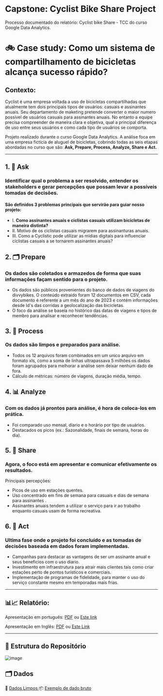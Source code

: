 # Capstone: Cyclist Bike Share Project
Processo documentado do relatório: Cyclist bike Share - TCC do curso Google Data Analytics.

# 🚲 Case study: Como um sistema de compartilhamento de bicicletas alcança sucesso rápido?  

## **Contexto:**  
Cyclist é uma empresa voltada a uso de bicicletas compartilhadas que atualmente tem dois principais tipos de usuários: casuais e assinantes anuais. Seu departamento de maketing pretende converter o maior numero possível de usuários casuais para assinantes anuais. No entanto a equipe precisa compreender de maneira clara e objetiva, qual a principal diferença de uso entre seus usuários e como cada tipo de usuários se comporta. 

Projeto realizado durante o curso Google Data Analytics. A análise foca em uma empresa fictícia de aluguel de bicicletas, cobrindo todas as seis etapas abordadas no curso que são: **Ask, Prepare, Process, Analyze, Share e Act.**

---

## 1. 🧭 Ask  
### Identificar qual o problema a ser resolvido, entender os stakeholders e gerar percepções que possam levar a possíveis tomadas de decisões.

#### São definidos 3 problemas principais que servirão para guiar nosso projeto:
- I. **Como assinantes anuais e ciclistas casuais utilizam bicicletas de maneira distinta?** 
- II. Motivo de os ciclistas casuais migrarem para assinanturas anuais. 
- III. Como a Cyclistic pode utilizar as mídias digitais para influenciar ciclistas casuais a se tornarem assinantes anuais? 

## 2. 🗂️ Prepare 
### Os dados são coletados e armazedos de forma que suas informações façam sentido para o projeto.

-  Os dados são públicos provenientes do banco de dados de viagens do divvybikes. O conteúdo extraido foram 12 documentos em CSV, cada documento é referente a um mês do ano de 2023 e contém informações desde Id's das corridas a geolocalização das bicicletas.
- O foco da análise se baseia no histórico das datas de viagens e tipos de membro para analisar e reconhecer tendências.

## 3. 🧩 Process
### Os dados são limpos e preparados para análise.

- Todos os 12 arquivos foram combinados em um unico arquivo em formato xls, como a soma de linhas ultrapassava 5 milhões os dados foram agrupados para melhorar a análise sem deixar nenhum dado de fora.  
- Cálculo de métricas: número de viagens, duração média, tempo.

## 4. 📊 Analyze
### Com os dados já prontos para análise, é hora de coloca-los em prática.

- Foi comparado uso mensal, diario e o horário por tipo de usuários.  
- Destacados os picos (ex.: Sazonalidade, finais de semana, horas do dia).  


## 5. 🧠 Share
### Agora, o foco está em apresentar e comunicar efetivamente os resultados.

Principais percepções:
- Picos de uso em estações quentes.  
- Uso concentrado em fins de semana para casuais e dias de semana para assinantes .
- Assinantes anuais tendem a utilizar o serviço para ir ao trabalho enquanto casuais usam de forma recreativa.
 

## 6. 📣 Act  
### Ultima fase onde o projeto foi concluído e as tomadas de decisões baseada em dados foram implementadas.

- Campanhas para destacar as vantagens de ser um assinante anual e seus beneficios com o uso diario.  
- Investimento em infraestrutura para atrair mais clientes tais como criar estações perto de pontos turisticos e comerciais.  
- Implementação de programas de fidelidade, para manter o uso do serviço constante mesmo em temporadas mais frias.

---
## 📊📈 Relatório: 

Apresentação em português: [PDF](https://github.com/user-attachments/files/20646793/Portuguese.report.pdf) ou [Este link](https://github.com/Tikamie/Apresenta-o-Bike-Share/blob/main/README.md)

Apresentação em Inglês: [PDF](https://github.com/user-attachments/files/20646382/Cyclist.bike.Share.-.TCC.do.curso.Google.Data.Analytics.pdf) ou [Este Link](https://github.com/Tikamie/Report-Case-Study-Cyclistic-Bike-Share/blob/main/README.md)

---

## 📁 Estrutura do Repositório
![image](https://github.com/user-attachments/assets/dcd462a6-1e74-4c4e-8918-b48439fb6995)



## 🗂️ Dados

📑 [Dados Limpos ](https://github.com/user-attachments/files/20646815/Cleaned.Data.xlsx)
📦 [Exemplo de dado bruto](https://divvy-tripdata.s3.amazonaws.com/202401-divvy-tripdata.zip)






